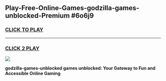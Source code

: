
## Play-Free-Online-Games-godzilla-games-unblocked-Premium #6o6j9
<h3>
<a href="https://premium.freeplayer.one?title=godzilla-games-unblocked&ref=8M">CLICK TO PLAY</a></h3>
<hr>

<h3>
<a href="https://premium.freeplayer.one?title=godzilla-games-unblocked&ref=8M">CLICK 2 PLAY</a>
  
</h3>

<a href="https://premium.freeplayer.one?title=godzilla-games-unblocked&ref=8M"><img src="https://clearcache.store/games.png"></a>


**godzilla-games-unblocked games unblocked: Your Gateway to Fun and Accessible Online Gaming**
